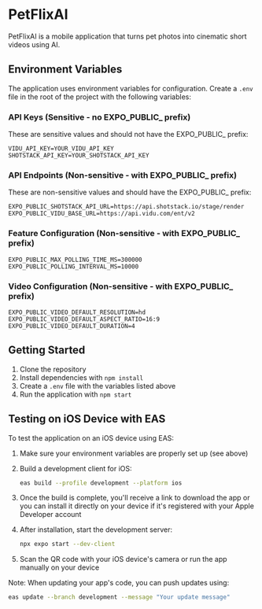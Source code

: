 # PetFlixAI

PetFlixAI is a mobile application that turns pet photos into cinematic short videos using AI.

## Environment Variables

The application uses environment variables for configuration. Create a `.env` file in the root of the project with the following variables:

### API Keys (Sensitive - no EXPO_PUBLIC_ prefix)

These are sensitive values and should not have the EXPO_PUBLIC_ prefix:

```
VIDU_API_KEY=YOUR_VIDU_API_KEY
SHOTSTACK_API_KEY=YOUR_SHOTSTACK_API_KEY
```

### API Endpoints (Non-sensitive - with EXPO_PUBLIC_ prefix)

These are non-sensitive values and should have the EXPO_PUBLIC_ prefix:

```
EXPO_PUBLIC_SHOTSTACK_API_URL=https://api.shotstack.io/stage/render
EXPO_PUBLIC_VIDU_BASE_URL=https://api.vidu.com/ent/v2
```

### Feature Configuration (Non-sensitive - with EXPO_PUBLIC_ prefix)

```
EXPO_PUBLIC_MAX_POLLING_TIME_MS=300000
EXPO_PUBLIC_POLLING_INTERVAL_MS=10000
```

### Video Configuration (Non-sensitive - with EXPO_PUBLIC_ prefix)

```
EXPO_PUBLIC_VIDEO_DEFAULT_RESOLUTION=hd
EXPO_PUBLIC_VIDEO_DEFAULT_ASPECT_RATIO=16:9
EXPO_PUBLIC_VIDEO_DEFAULT_DURATION=4
```

## Getting Started

1. Clone the repository
2. Install dependencies with `npm install`
3. Create a `.env` file with the variables listed above
4. Run the application with `npm start`

## Testing on iOS Device with EAS

To test the application on an iOS device using EAS:

1. Make sure your environment variables are properly set up (see above)
2. Build a development client for iOS:
   ```bash
   eas build --profile development --platform ios
   ```
3. Once the build is complete, you'll receive a link to download the app or you can install it directly on your device if it's registered with your Apple Developer account

4. After installation, start the development server:
   ```bash
   npx expo start --dev-client
   ```

5. Scan the QR code with your iOS device's camera or run the app manually on your device

Note: When updating your app's code, you can push updates using:
```bash
eas update --branch development --message "Your update message"
``` 